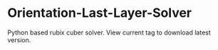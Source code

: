 # Orientation-Last-Layer-Solver
 Python based rubix cuber solver. View current tag to download latest version.
